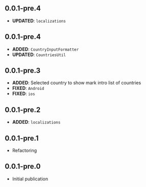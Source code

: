## 0.0.1-pre.4
- **UPDATED**: `localizations`


## 0.0.1-pre.4
- **ADDED**: `CountryInputFormatter`
- **UPDATED**: `CountriesUtil`

## 0.0.1-pre.3
- **ADDED**: Selected country to show mark intro list of countries
- **FIXED**: `Android`
- **FIXED**: `ios`

## 0.0.1-pre.2
- **ADDED**:  `localizations`

## 0.0.1-pre.1
- Refactoring

## 0.0.1-pre.0
- Initial publication
